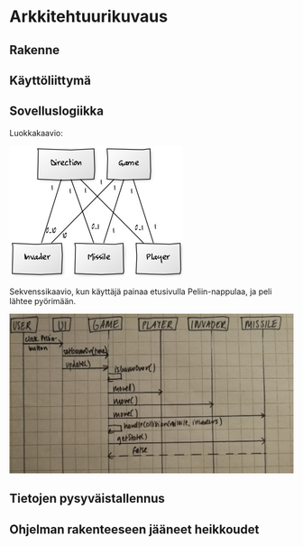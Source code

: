 # Arkkitehtuurikuvaus

## Rakenne
## Käyttöliittymä
## Sovelluslogiikka
Luokkakaavio:

![Luokkakaavio](https://github.com/kastematonen/ot-harjoitustyo/blob/master/dokumentointi/kuvat/luokkakaavio2.jpg)

Sekvenssikaavio, kun käyttäjä painaa etusivulla Peliin-nappulaa, ja peli lähtee pyörimään.

![Sekvenssikaavio_pelin_aloitus](https://github.com/kastematonen/ot-harjoitustyo/blob/master/dokumentointi/kuvat/sekvenssikaavio.jpg)

## Tietojen pysyväistallennus
## Ohjelman rakenteeseen jääneet heikkoudet

